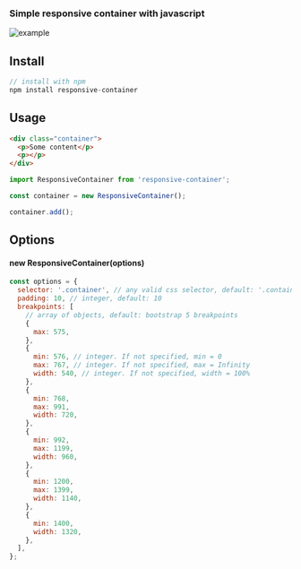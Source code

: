 ### Simple responsive container with javascript

![example](https://i.postimg.cc/RFxbSZSn/ezgif-com-gif-maker-5.gif)

## Install

```js
// install with npm
npm install responsive-container
```

## Usage

```html
<div class="container">
  <p>Some content</p>
  <p></p>
</div>
```

```js
import ResponsiveContainer from 'responsive-container';

const container = new ResponsiveContainer();

container.add();
```

## Options

#### **new ResponsiveContainer(options)**

```js
const options = {
  selector: '.container', // any valid css selector, default: '.container'
  padding: 10, // integer, default: 10
  breakpoints: [
    // array of objects, default: bootstrap 5 breakpoints
    {
      max: 575,
    },
    {
      min: 576, // integer. If not specified, min = 0
      max: 767, // integer. If not specified, max = Infinity
      width: 540, // integer. If not specified, width = 100%
    },
    {
      min: 768,
      max: 991,
      width: 720,
    },
    {
      min: 992,
      max: 1199,
      width: 960,
    },
    {
      min: 1200,
      max: 1399,
      width: 1140,
    },
    {
      min: 1400,
      width: 1320,
    },
  ],
};
```
